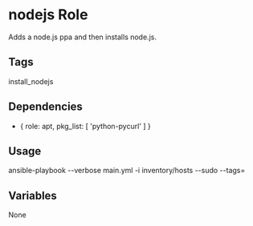 # nodejs Role

Adds a node.js ppa and then installs node.js.

## Tags

install_nodejs

## Dependencies

- { role: apt, pkg_list: [ 'python-pycurl' ] }

## Usage

ansible-playbook --verbose main.yml -i inventory/hosts --sudo --tags=

## Variables

None
